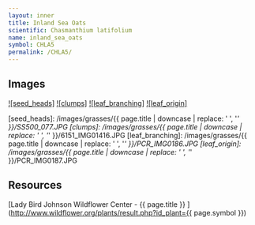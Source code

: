 ```yaml
---
layout: inner
title: Inland Sea Oats
scientific: Chasmanthium latifolium
name: inland_sea_oats
symbol: CHLA5
permalink: /CHLA5/
---
```


## Images

[![seed_heads]][lbj_CHLA5_seeds]
[![clumps]][lbj_CHLA5_clumps]
[![leaf_branching]][lbj_CHLA5_leaf_branching]
[![leaf_origin]][lbj_CHLA5_leaf_origin]

[seed_heads]: /images/grasses/{{ page.title | downcase | replace: ' ', '_' }}/SS500_077.JPG
[clumps]: /images/grasses/{{ page.title | downcase | replace: ' ', '_' }}/6151_IMG01416.JPG
[leaf_branching]: /images/grasses/{{ page.title | downcase | replace: ' ', '_' }}/PCR_IMG0186.JPG
[leaf_origin]: /images/grasses/{{ page.title | downcase | replace: ' ', '_' }}/PCR_IMG0187.JPG

[lbj_CHLA5_seeds]: http://www.wildflower.org/gallery/result.php?id_image=19376 "Sam C Strickland, Lady Bird Johnson Wildflower Center"
[lbj_CHLA5_clumps]: http://www.wildflower.org/gallery/result.php?id_image=12878 "Joseph a Marcus, Lady Bird Johnson Wildflower Center"
[lbj_CHLA5_leaf_branching]: http://www.wildflower.org/gallery/result.php?id_image=42959 "Peggy Romfh, Lady Bird Johnson Wildflower Center"
[lbj_CHLA5_leaf_origin]: http://www.wildflower.org/gallery/result.php?id_image=42960 "Peggy Romfh, Lady Bird Johnson Wildflower Center"


## Resources

[Lady Bird Johnson Wildflower Center - {{ page.title }} ](http://www.wildflower.org/plants/result.php?id_plant={{ page.symbol }})

